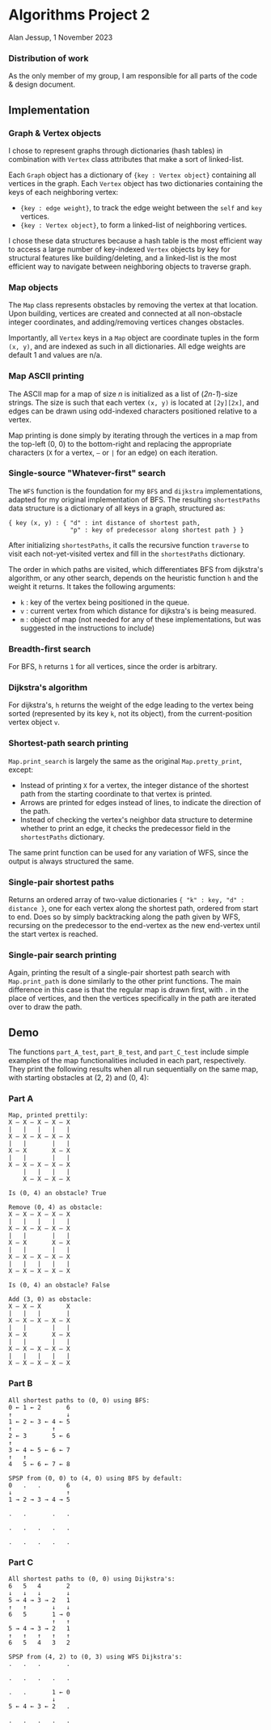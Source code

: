 # Algorithms Project 2

Alan Jessup, 1 November 2023

### Distribution of work

As the only member of my group, I am responsible for all parts of the code & design document.

## Implementation

### Graph & Vertex objects

I chose to represent graphs through dictionaries (hash tables) in combination with `Vertex` class attributes that make a sort of linked-list.

Each `Graph` object has a dictionary of `{key : Vertex object}` containing all vertices in the graph. Each `Vertex` object has two dictionaries containing the keys of each neighboring vertex:

- `{key : edge weight}`, to track the edge weight between the `self` and `key` vertices.
- `{key : Vertex object}`, to form a linked-list of neighboring vertices.

I chose these data structures because a hash table is the most efficient way to access a large number of key-indexed `Vertex` objects by key for structural features like building/deleting, and a linked-list is the most efficient way to navigate between neighboring objects to traverse graph.

### Map objects

The `Map` class represents obstacles by removing the vertex at that location. Upon building, vertices are created and connected at all non-obstacle integer coordinates, and adding/removing vertices changes obstacles.

Importantly, all `Vertex` keys in a `Map` object are coordinate tuples in the form `(x, y)`, and are indexed as such in all dictionaries. All edge weights are default 1 and values are n/a.

### Map ASCII printing

The ASCII map for a map of size _n_ is initialized as a list of (_2n-1_)-size strings. The size is such that each vertex `(x, y)` is located at `[2y][2x]`, and edges can be drawn using odd-indexed characters positioned relative to a vertex.

Map printing is done simply by iterating through the vertices in a map from the top-left (0, 0) to the bottom-right and replacing the appropriate characters (`X` for a vertex, `—` or `|` for an edge) on each iteration.

### Single-source "Whatever-first" search

The `WFS` function is the foundation for my `BFS` and `dijkstra` implementations, adapted for my original implementation of BFS. The resulting `shortestPaths` data structure is a dictionary of all keys in a graph, structured as:

```
{ key (x, y) : { "d" : int distance of shortest path,
                 "p" : key of predecessor along shortest path } }
```

After initializing `shortestPaths`, it calls the recursive function `traverse` to visit each not-yet-visited vertex and fill in the `shortestPaths` dictionary.

The order in which paths are visited, which differentiates BFS from dijkstra's algorithm, or any other search, depends on the heuristic function `h` and the weight it returns. It takes the following arguments:

- `k` : key of the vertex being positioned in the queue.
- `v` : current vertex from which distance for dijkstra's is being measured.
- `m` : object of map (not needed for any of these implementations, but was suggested in the instructions to include)

### Breadth-first search

For BFS, `h` returns `1` for all vertices, since the order is arbitrary.

### Dijkstra's algorithm

For dijkstra's, `h` returns the weight of the edge leading to the vertex being sorted (represented by its key `k`, not its object), from the current-position vertex object `v`.

### Shortest-path search printing

`Map.print_search` is largely the same as the original `Map.pretty_print`, except:

- Instead of printing `X` for a vertex, the integer distance of the shortest path from the starting coordinate to that vertex is printed.
- Arrows are printed for edges instead of lines, to indicate the direction of the path.
- Instead of checking the vertex's neighbor data structure to determine whether to print an edge, it checks the predecessor field in the `shortestPaths` dictionary.

The same print function can be used for any variation of WFS, since the output is always structured the same.

### Single-pair shortest paths

Returns an ordered array of two-value dictionaries `{ "k" : key, "d" : distance }`, one for each vertex along the shortest path, ordered from start to end. Does so by simply backtracking along the path given by WFS, recursing on the predecessor to the end-vertex as the new end-vertex until the start vertex is reached.

### Single-pair search printing

Again, printing the result of a single-pair shortest path search with `Map.print_path` is done similarly to the other print functions. The main difference in this case is that the regular map is drawn first, with `.` in the place of vertices, and then the vertices specifically in the path are iterated over to draw the path.

## Demo

The functions `part_A_test`, `part_B_test`, and `part_C_test` include simple examples of the map functionalities included in each part, respectively. They print the following results when all run sequentially on the same map, with starting obstacles at (2, 2) and (0, 4):

### Part A

```
Map, printed prettily:
X — X — X — X — X
|   |   |   |   |
X — X — X — X — X
|   |       |   |
X — X       X — X
|   |       |   |
X — X — X — X — X
    |   |   |   |
    X — X — X — X

Is (0, 4) an obstacle? True

Remove (0, 4) as obstacle:
X — X — X — X — X
|   |   |   |   |
X — X — X — X — X
|   |       |   |
X — X       X — X
|   |       |   |
X — X — X — X — X
|   |   |   |   |
X — X — X — X — X

Is (0, 4) an obstacle? False

Add (3, 0) as obstacle:
X — X — X       X
|   |   |       |
X — X — X — X — X
|   |       |   |
X — X       X — X
|   |       |   |
X — X — X — X — X
|   |   |   |   |
X — X — X — X — X
```

### Part B

```
All shortest paths to (0, 0) using BFS:
0 ← 1 ← 2       6
↑               ↓
1 ← 2 ← 3 ← 4 ← 5
↑           ↑
2 ← 3       5 ← 6
↑
3 ← 4 ← 5 ← 6 ← 7
↑   ↑
4   5 ← 6 ← 7 ← 8

SPSP from (0, 0) to (4, 0) using BFS by default:
0   .   .       6
↓               ↑
1 → 2 → 3 → 4 → 5

.   .       .   .

.   .   .   .   .

.   .   .   .   .
```

### Part C

```
All shortest paths to (0, 0) using Dijkstra's:
6   5   4       2
↓   ↓   ↓       ↓
5 → 4 → 3 → 2   1
↑   ↑       ↓   ↓
6   5       1 → 0
            ↑   ↑
5 → 4 → 3 → 2   1
↑   ↑   ↑   ↑   ↑
6   5   4   3   2

SPSP from (4, 2) to (0, 3) using WFS Dijkstra's:
.   .   .       .

.   .   .   .   .

.   .       1 ← 0
            ↓
5 ← 4 ← 3 ← 2   .

.   .   .   .   .
```
